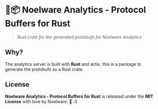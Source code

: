 # 🧭📦 Noelware Analytics - Protocol Buffers for Rust
> *Rust crate for the generated protobufs for Noelware Analytics*

## Why?
The analytics server is built with **Rust** and actix, this is a package to generate the protobufs as a Rust crate.

## License
**Noelware Analytics - Protocol Buffers for Rust** is released under the **MIT License** with love by Noelware. :purple_heart: :3
